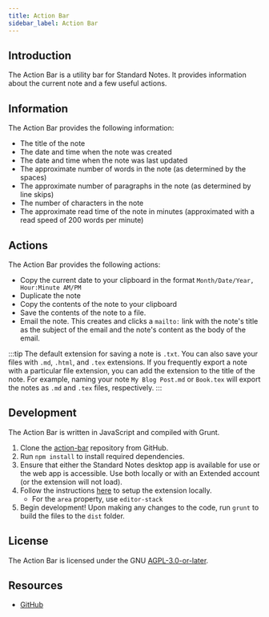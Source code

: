 ```yaml
---
title: Action Bar
sidebar_label: Action Bar
---
```


## Introduction

The Action Bar is a utility bar for Standard Notes. It provides information about the current note and a few useful actions.

## Information

The Action Bar provides the following information:

- The title of the note
- The date and time when the note was created
- The date and time when the note was last updated
- The approximate number of words in the note (as determined by the spaces)
- The approximate number of paragraphs in the note (as determined by line skips)
- The number of characters in the note
- The approximate read time of the note in minutes (approximated with a read speed of 200 words per minute)

## Actions

The Action Bar provides the following actions:

- Copy the current date to your clipboard in the format `Month/Date/Year, Hour:Minute AM/PM`
- Duplicate the note
- Copy the contents of the note to your clipboard
- Save the contents of the note to a file.
- Email the note. This creates and clicks a `mailto:` link with the note's title as the subject of the email and the note's content as the body of the email.

:::tip
The default extension for saving a note is `.txt`. You can also save your files with `.md`, `.html`, and `.tex` extensions. If you frequently export a note with a particular file extension, you can add the extension to the title of the note. For example, naming your note `My Blog Post.md` or `Book.tex` will export the notes as `.md` and `.tex` files, respectively.
:::

## Development

The Action Bar is written in JavaScript and compiled with Grunt.

1. Clone the [action-bar](https://github.com/standardnotes/action-bar) repository from GitHub.
2. Run `npm install` to install required dependencies.
3. Ensure that either the Standard Notes desktop app is available for use or the web app is accessible. Use both locally or with an Extended account (or the extension will not load).
4. Follow the instructions [here](/extensions/local-setup) to setup the extension locally.
   - For the `area` property, use `editor-stack`
5. Begin development! Upon making any changes to the code, run `grunt` to build the files to the `dist` folder.

## License

The Action Bar is licensed under the GNU [AGPL-3.0-or-later](https://github.com/standardnotes/action-bar/blob/master/LICENSE).

## Resources

- [GitHub](https://github.com/standardnotes/action-bar)
